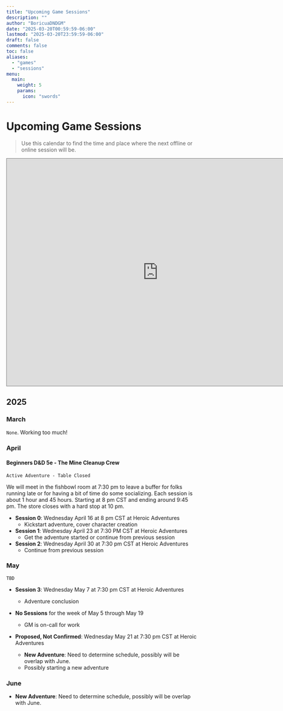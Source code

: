 ```yaml
---
title: "Upcoming Game Sessions"
description: ""
author: "BoricuaDNDGM"
date: "2025-03-20T00:59:59-06:00"
lastmod: "2025-03-20T23:59:59-06:00"
draft: false
comments: false
toc: false
aliases:
  - "games"
  - "sessions"
menu:
  main:
    weight: 5
    params:
      icon: "swords"
---
```

# **Upcoming Game Sessions**

> Use this calendar to find the time and place where the next offline or online session will be.

<iframe src="https://calendar.google.com/calendar/embed?height=600&wkst=2&ctz=America%2FChicago&showPrint=0&showCalendars=0&src=ZTIyZDZmY2ZkZjM4NThhYTdhMmIwMjFlYThmNjNhYmU5YTQzYWRiODExMjJjYWRmZjBkZjJhMzZmZWRlODllNEBncm91cC5jYWxlbmRhci5nb29nbGUuY29t&color=%23D50000" style="border:solid 1px #777" width="800" height="600" frameborder="0" scrolling="no"></iframe>

## 2025

### March

`None`. Working too much!

### April

#### Beginners D&D 5e - The Mine Cleanup Crew

`Active Adventure - Table Closed`

We will meet in the fishbowl room at 7:30 pm to leave a buffer for folks running late or for having a bit of time do some socializing.
Each session is about 1 hour and 45 hours. Starting at 8 pm CST and ending around 9:45 pm.
The store closes with a hard stop at 10 pm.


- **Session 0**: Wednesday April 16 at 8 pm CST at Heroic Adventures
  - Kickstart adventure, cover character creation
- **Session 1**: Wednesday April 23 at 7:30 PM CST at Heroic Adventures
  - Get the adventure started or continue from previous session
- **Session 2**: Wednesday April 30 at 7:30 pm CST at Heroic Adventures
  - Continue from previous session

### May

`TBD`

- **Session 3**: Wednesday May 7 at 7:30 pm CST at Heroic Adventures
  - Adventure conclusion

- **No Sessions** for the week of May 5 through May 19
  - GM is on-call for work

- **Proposed, Not Confirmed**: Wednesday May 21 at 7:30 pm CST at Heroic Adventures
  - **New Adventure**: Need to determine schedule, possibly will be overlap with June.
  - Possibly starting a new adventure

### June

- **New Adventure**: Need to determine schedule, possibly will be overlap with June.

<!-- Please, [Respond to Google Form](https://forms.gle/EMD6rwXhPnH2Zcbi8) by the **Deadline for submissions is Monday April 7th, 2025**.
This is to help me have a head count of folks who can make it to the sessions. -->

<!-- <iframe src="https://docs.google.com/forms/d/e/1FAIpQLSdt4uQt1gj-rzgbZaqw1gqnP6jM3e3Hve2hICMkLCQMayja8Q/viewform?embedded=true" width="640" height="1339" frameborder="0" marginheight="0" marginwidth="0">Loading…</iframe> -->